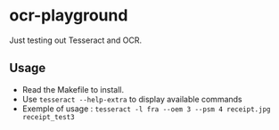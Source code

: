 # ocr-playground

Just testing out Tesseract and OCR.

## Usage

* Read the Makefile to install.
* Use `tesseract --help-extra` to display available commands
* Exemple of usage : `tesseract -l fra --oem 3 --psm 4 receipt.jpg receipt_test3`